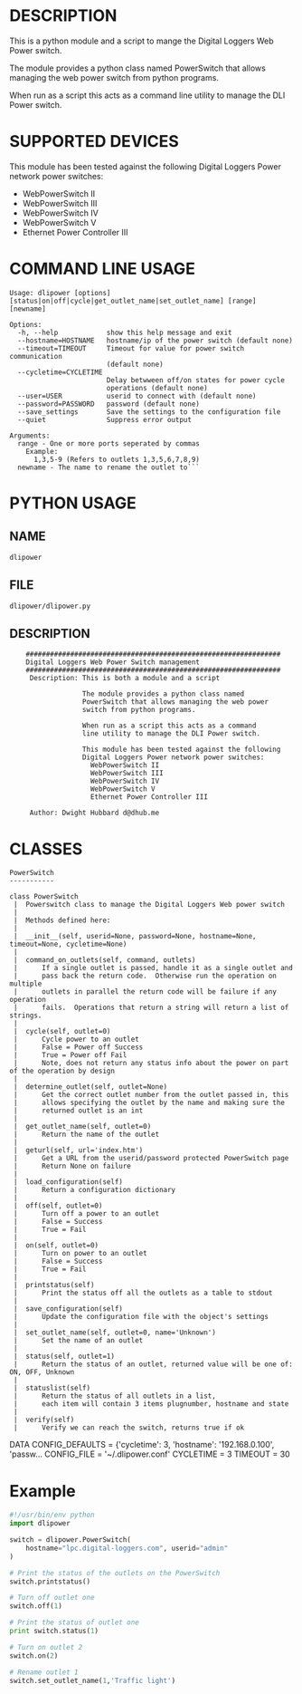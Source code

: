 DESCRIPTION
===========
This is a python module and a script to mange the 
Digital Loggers Web Power switch.
              
The module provides a python class named
PowerSwitch that allows managing the web power
switch from python programs.

When run as a script this acts as a command
line utility to manage the DLI Power switch.

SUPPORTED DEVICES
=================
This module has been tested against the following 
Digital Loggers Power network power switches:
* WebPowerSwitch II
* WebPowerSwitch III
* WebPowerSwitch IV
* WebPowerSwitch V
* Ethernet Power Controller III

COMMAND LINE USAGE
==================
```
Usage: dlipower [options] [status|on|off|cycle|get_outlet_name|set_outlet_name] [range] [newname]

Options:
  -h, --help            show this help message and exit
  --hostname=HOSTNAME   hostname/ip of the power switch (default none)
  --timeout=TIMEOUT     Timeout for value for power switch communication
                        (default none)
  --cycletime=CYCLETIME
                        Delay betwween off/on states for power cycle
                        operations (default none)
  --user=USER           userid to connect with (default none)
  --password=PASSWORD   password (default none)
  --save_settings       Save the settings to the configuration file
  --quiet               Suppress error output

Arguments:
  range - One or more ports seperated by commas
    Example: 
      1,3,5-9 (Refers to outlets 1,3,5,6,7,8,9)
  newname - The name to rename the outlet to```
```

PYTHON USAGE
============

NAME
----
    dlipower

FILE
----
    dlipower/dlipower.py

DESCRIPTION
-----------
```
    ###############################################################
    Digital Loggers Web Power Switch management
    ###############################################################
     Description: This is both a module and a script
    
                  The module provides a python class named
                  PowerSwitch that allows managing the web power
                  switch from python programs.
    
                  When run as a script this acts as a command
                  line utility to manage the DLI Power switch.
    
                  This module has been tested against the following 
                  Digital Loggers Power network power switches:
                    WebPowerSwitch II
                    WebPowerSwitch III
                    WebPowerSwitch IV
                    WebPowerSwitch V
                    Ethernet Power Controller III
                  
     Author: Dwight Hubbard d@dhub.me
```

CLASSES
=======

    PowerSwitch
    -----------
    
    class PowerSwitch
     |  Powerswitch class to manage the Digital Loggers Web power switch
     |  
     |  Methods defined here:
     |  
     |  __init__(self, userid=None, password=None, hostname=None, timeout=None, cycletime=None)
     |  
     |  command_on_outlets(self, command, outlets)
     |      If a single outlet is passed, handle it as a single outlet and 
     |      pass back the return code.  Otherwise run the operation on multiple
     |      outlets in parallel the return code will be failure if any operation
     |      fails.  Operations that return a string will return a list of strings.
     |  
     |  cycle(self, outlet=0)
     |      Cycle power to an outlet 
     |      False = Power off Success
     |      True = Power off Fail
     |      Note, does not return any status info about the power on part of the operation by design
     |  
     |  determine_outlet(self, outlet=None)
     |      Get the correct outlet number from the outlet passed in, this
     |      allows specifying the outlet by the name and making sure the
     |      returned outlet is an int
     |  
     |  get_outlet_name(self, outlet=0)
     |      Return the name of the outlet
     |  
     |  geturl(self, url='index.htm')
     |      Get a URL from the userid/password protected PowerSwitch page 
     |      Return None on failure
     |  
     |  load_configuration(self)
     |      Return a configuration dictionary
     |  
     |  off(self, outlet=0)
     |      Turn off a power to an outlet 
     |      False = Success
     |      True = Fail
     |  
     |  on(self, outlet=0)
     |      Turn on power to an outlet 
     |      False = Success
     |      True = Fail
     |  
     |  printstatus(self)
     |      Print the status off all the outlets as a table to stdout
     |  
     |  save_configuration(self)
     |      Update the configuration file with the object's settings
     |  
     |  set_outlet_name(self, outlet=0, name='Unknown')
     |      Set the name of an outlet
     |  
     |  status(self, outlet=1)
     |      Return the status of an outlet, returned value will be one of: ON, OFF, Unknown
     |  
     |  statuslist(self)
     |      Return the status of all outlets in a list, 
     |      each item will contain 3 items plugnumber, hostname and state
     |  
     |  verify(self)
     |      Verify we can reach the switch, returns true if ok

DATA
    CONFIG_DEFAULTS = {'cycletime': 3, 'hostname': '192.168.0.100', 'passw...
    CONFIG_FILE = '~/.dlipower.conf'
    CYCLETIME = 3
    TIMEOUT = 30

Example
=======
```python
#!/usr/bin/env python
import dlipower

switch = dlipower.PowerSwitch(
    hostname="lpc.digital-loggers.com", userid="admin"
)

# Print the status of the outlets on the PowerSwitch
switch.printstatus()

# Turn off outlet one
switch.off(1)

# Print the status of outlet one
print switch.status(1)

# Turn on outlet 2
switch.on(2)

# Rename outlet 1
switch.set_outlet_name(1,'Traffic light')
```
